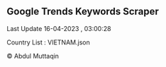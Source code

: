 

## Google Trends Keywords Scraper 
 
Last Update 16-04-2023 , 03:00:28

Country List :
VIETNAM.json



© Abdul Muttaqin 
